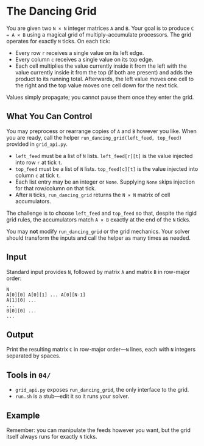 # The Dancing Grid

You are given two `N × N` integer matrices `A` and `B`. Your goal is to produce `C = A × B` using a magical grid of
multiply–accumulate processors. The grid operates for exactly `N` ticks. On each tick:

- Every row `r` receives a single value on its left edge.
- Every column `c` receives a single value on its top edge.
- Each cell multiplies the value currently inside it from the left with the value currently inside it from the top (if
  both are present) and adds the product to its running total. Afterwards, the left value moves one cell to the right
  and the top value moves one cell down for the next tick.

Values simply propagate; you cannot pause them once they enter the grid.

## What You Can Control

You may preprocess or rearrange copies of `A` and `B` however you like. When you are ready, call the helper
`run_dancing_grid(left_feed, top_feed)` provided in `grid_api.py`.

- `left_feed` must be a list of `N` lists. `left_feed[r][t]` is the value injected into row `r` at tick `t`.
- `top_feed` must be a list of `N` lists. `top_feed[c][t]` is the value injected into column `c` at tick `t`.
- Each list entry may be an integer or `None`. Supplying `None` skips injection for that row/column on that tick.
- After `N` ticks, `run_dancing_grid` returns the `N × N` matrix of cell accumulators.

The challenge is to choose `left_feed` and `top_feed` so that, despite the rigid grid rules, the accumulators match
`A × B` exactly at the end of the `N` ticks.

You may **not** modify `run_dancing_grid` or the grid mechanics. Your solver should transform the inputs and call the
helper as many times as needed.

## Input

Standard input provides `N`, followed by matrix `A` and matrix `B` in row-major order:

```
N
A[0][0] A[0][1] ... A[0][N-1]
A[1][0] ...
...
B[0][0] ...
...
```

## Output

Print the resulting matrix `C` in row-major order—`N` lines, each with `N` integers separated by spaces.

## Tools in `04/`

- `grid_api.py` exposes `run_dancing_grid`, the only interface to the grid.
- `run.sh` is a stub—edit it so it runs your solver.

## Example

Remember: you can manipulate the feeds however you want, but the grid itself always runs for exactly `N` ticks.
